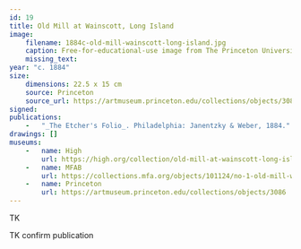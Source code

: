 ```yaml
---
id: 19
title: Old Mill at Wainscott, Long Island
image:
    filename: 1884c-old-mill-wainscott-long-island.jpg
    caption: Free-for-educational-use image from The Princeton University Art Museum.
    missing_text: 
year: "c. 1884"
size:
    dimensions: 22.5 x 15 cm
    source: Princeton
    source_url: https://artmuseum.princeton.edu/collections/objects/3086
signed: 
publications:
    -   "_The Etcher's Folio_. Philadelphia: Janentzky & Weber, 1884."
drawings: []
museums: 
    -   name: High
        url: https://high.org/collection/old-mill-at-wainscott-long-island/
    -   name: MFAB
        url: https://collections.mfa.org/objects/101124/no-1-old-mill-wainscott-li
    -   name: Princeton
        url: https://artmuseum.princeton.edu/collections/objects/3086
---
```

TK

TK confirm publication